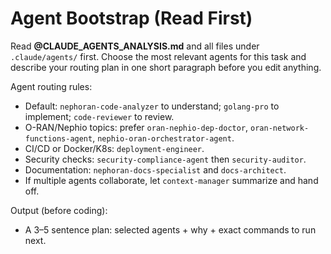 # Agent Bootstrap (Read First)

Read **@CLAUDE_AGENTS_ANALYSIS.md** and all files under `.claude/agents/` first.
Choose the most relevant agents for this task and describe your routing plan in one short paragraph before you edit anything.

Agent routing rules:
- Default: `nephoran-code-analyzer` to understand; `golang-pro` to implement; `code-reviewer` to review.
- O-RAN/Nephio topics: prefer `oran-nephio-dep-doctor`, `oran-network-functions-agent`, `nephio-oran-orchestrator-agent`.
- CI/CD or Docker/K8s: `deployment-engineer`.
- Security checks: `security-compliance-agent` then `security-auditor`.
- Documentation: `nephoran-docs-specialist` and `docs-architect`.
- If multiple agents collaborate, let `context-manager` summarize and hand off.

Output (before coding):
- A 3–5 sentence plan: selected agents + why + exact commands to run next.
